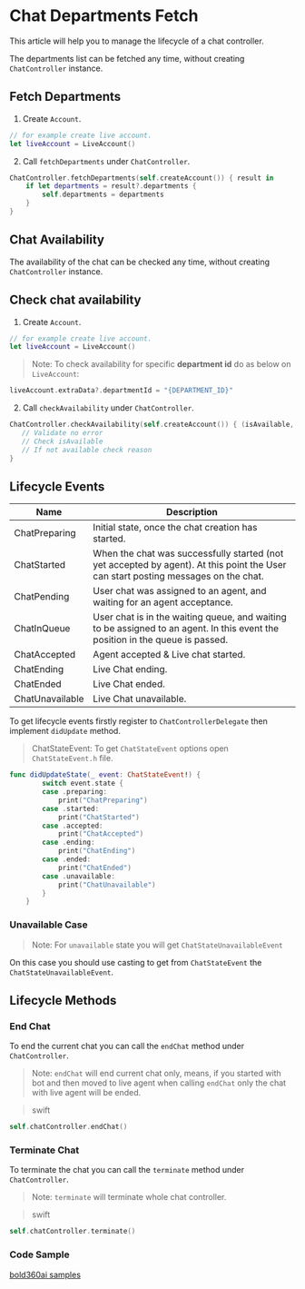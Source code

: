 
# Chat Departments Fetch
 This article will help you to manage the lifecycle of a chat controller.

The departments list can be fetched any time, without creating `ChatController` instance.

## Fetch Departments

1. Create `Account`.

```swift
// for example create live account.
let liveAccount = LiveAccount()
```

2. Call `fetchDepartments` under `ChatController`.
```swift
ChatController.fetchDepartments(self.createAccount()) { result in
    if let departments = result?.departments {
        self.departments = departments
    }
}
```

## Chat Availability

The availability of the chat can be checked any time, without creating `ChatController` instance.

## Check chat availability

1. Create `Account`.

```swift
// for example create live account.
let liveAccount = LiveAccount()
```

>Note: To check availability for specific **department id** do as below on `LiveAccount`:
 
```swift
liveAccount.extraData?.departmentId = "{DEPARTMENT_ID}"
```

2. Call `checkAvailability` under `ChatController`.
```swift
ChatController.checkAvailability(self.createAccount()) { (isAvailable, reason, error) in
   // Validate no error
   // Check isAvailable
   // If not available check reason
}
```

## Lifecycle Events

| Name            | Description                                                                                                                        |
|-----------------|------------------------------------------------------------------------------------------------------------------------------------|
| ChatPreparing   | Initial state, once the chat creation has started.                                                                                 |
| ChatStarted     | When the chat was successfully started (not yet accepted by agent). At this point the User can start posting messages on the chat. |
| ChatPending     | User chat was assigned to an agent, and waiting for an agent acceptance.                                                           |
| ChatInQueue     | User chat is in the waiting queue, and waiting to be assigned to an agent. In this event the position in the queue is passed.      |
| ChatAccepted    | Agent accepted & Live chat started.                                                                                                |
| ChatEnding      | Live Chat ending.                                                                                                                  |
| ChatEnded       | Live Chat ended.                                                                                                                   |
| ChatUnavailable | Live Chat unavailable.                                                                                                             |


To get lifecycle events firstly register to `ChatControllerDelegate` then implement `didUpdate` method.

>ChatStateEvent: To get `ChatStateEvent` options open `ChatStateEvent.h` file.

```swift
func didUpdateState(_ event: ChatStateEvent!) {
        switch event.state {
        case .preparing:
            print("ChatPreparing")
        case .started:
            print("ChatStarted")
        case .accepted:
            print("ChatAccepted")
        case .ending:
            print("ChatEnding")
        case .ended:
            print("ChatEnded")
        case .unavailable:
            print("ChatUnavailable")
        }
    }
```

### Unavailable Case

>Note: For `unavailable` state you will get `ChatStateUnavailableEvent`

On this case you should use casting to get from `ChatStateEvent` the `ChatStateUnavailableEvent`.

## Lifecycle Methods

### End Chat

To end the current chat you can call the `endChat` method under `ChatController`.

>Note: `endChat` will end current chat only, means, if you started with bot and then moved to live agent when calling `endChat` only the chat with live agent will be ended.

>swift

```swift
self.chatController.endChat()
```

### Terminate Chat

To terminate the chat you can call the `terminate` method under `ChatController`.

>Note: `terminate` will terminate whole chat controller.

>swift

```swift
self.chatController.terminate()
```

### Code Sample

[bold360ai samples](https://github.com/bold360ai/bold360ai-mobile-samples)